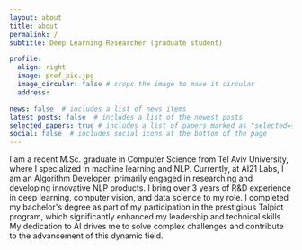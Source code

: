 ```yaml
---
layout: about
title: about
permalink: /
subtitle: Deep Learning Researcher (graduate student)

profile:
  align: right
  image: prof_pic.jpg
  image_circular: false # crops the image to make it circular
  address:

news: false  # includes a list of news items
latest_posts: false  # includes a list of the newest posts
selected_papers: true # includes a list of papers marked as "selected={true}"
social: false  # includes social icons at the bottom of the page
---
```


I am a recent M.Sc. graduate in Computer Science from Tel Aviv University, where I specialized in machine learning and NLP. Currently, at AI21 Labs, I am an Algorithm Developer, primarily engaged in researching and developing innovative NLP products. I bring over 3 years of R&D experience in deep learning, computer vision, and data science to my role. I completed my bachelor's degree as part of my participation in the prestigious Talpiot program, which significantly enhanced my leadership and technical skills. My dedication to AI drives me to solve complex challenges and contribute to the advancement of this dynamic field.
